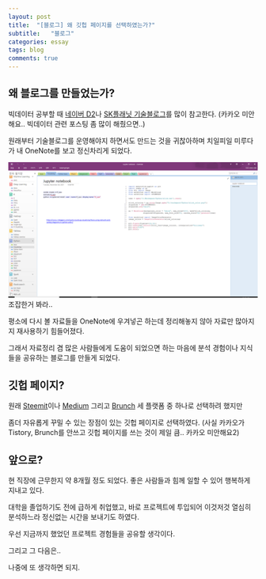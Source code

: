 ```yaml
---
layout: post
title:  "[블로그] 왜 깃헙 페이지를 선택하였는가?"
subtitle:   "블로그"
categories: essay
tags: blog
comments: true
---
```


## 왜 블로그를 만들었는가?

빅데이터 공부할 때 [네이버 D2](https://d2.naver.com/home)나 [SK플래닛 기술블로그](https://readme.skplanet.com/)를 많이 참고한다. (카카오 미안해요.. 빅데이터 관련 포스팅 좀 많이 해줬으면..)

원래부터 기술블로그를 운영해야지 하면서도 만드는 것을 귀찮아하며 치일피일 미루다가 내 OneNote를 보고 정신차리게 되었다.

![조잡한 사진](/assets/img/onenote.png "조잡한 사진")
조잡한거 봐라..

평소에 다시 볼 자료들을 OneNote에 우겨넣곤 하는데 정리해놓지 않아 자료만 많아지지 재사용하기 힘들어졌다.

그래서 자료정리 겸 많은 사람들에게 도움이 되었으면 하는 마음에 분석 경험이나 지식들을 공유하는 블로그를 만들게 되었다. 

## 깃헙 페이지?

원래 [Steemit](https://steemit.com/)이나 [Medium](https://medium.com) 그리고 [Brunch](http://brunch.co.kr) 세 플랫폼 중 하나로 선택하려 했지만

좀더 자유롭게 꾸밀 수 있는 장점이 있는 깃헙 페이지로 선택하였다. (사실 카카오가 Tistory, Brunch를 안쓰고 깃헙 페이지를 쓰는 것이 제일 큼.. 카카오 미안해요2)

## 앞으로?

현 직장에 근무한지 약 8개월 정도 되었다. 좋은 사람들과 힘께 일할 수 있어 행복하게 지내고 있다.

대학을 졸업하기도 전에 급하게 취업했고, 바로 프로젝트에 투입되어 이것저것 열심히 분석하느라 정신없는 시간을 보내기도 하였다.

우선 지금까지 했었던 프로젝트 경험들을 공유할 생각이다.

그리고 그 다음은..

나중에 또 생각하면 되지.